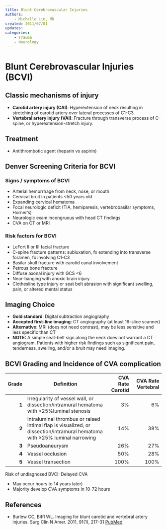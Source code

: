 ```yaml
---
title: Blunt Cerebrovascular Injuries
authors:
    - Michelle Lin, MD
created: 2011/07/01
updates:
categories:
    - Trauma
    - Neurology
---
```


# Blunt Cerebrovascular Injuries (BCVI)

## Classic mechanisms of injury

- **Carotid artery injury (CAI)**: Hyperextension of neck resulting in stretching of carotid artery over lateral processes of C1-C3.
- **Vertebral artery injury (VAI)**: Fracture through transverse process of C-spine, or hyperextension-stretch injury.

## Treatment

- Antithrombotic agent (<span class="drug">heparin</span> vs <span class="drug">aspirin</span>)

## Denver Screening Criteria for BCVI 

### Signs / symptoms of BCVI

- Arterial hemorrhage from neck, nose, or mouth
- Cervical bruit in patients &lt;50 years old
- Expanding cervical hematoma
- Focal neurologic deficit (TIA, hemiparesis, vertebrobasilar symptoms, Horner’s) 
- Neurologic exam incongruous with head CT findings
- CVA on CT or MRI 

### Risk factors for BCVI

- LeFort II or III facial fracture
- C-spine fracture patterns: subluxation, fx extending into transverse foramen, fx involving C1-C3
- Basilar skull fracture with carotid canal involvement
- Petrous bone fracture
- Diffuse axonal injury with GCS &lt;6
- Near-hanging with anoxic brain injury
- Clothesline type injury or seat belt abrasion with significant swelling, pain, or altered mental status

## Imaging Choice

- **Gold standard**: Digital subtraction angiography
- **Accepted first-line imaging**: CT angiography (at least 16-slice scanner)
- **Alternative**: MRI (does not need contrast), may be less sensitive and less specific than CT
- **NOTE:** A simple seat-belt sign along the neck does not warrant a CT angiogram. Patients with higher risk findings such as significant pain, tenderness, swelling, and/or a bruit may need imaging.

## BCVI Grading and Incidence of CVA complication

| Grade | Definition                                                                                                                | CVA Rate Carotid | CVA Rate Vertebral |
| ----: | ------------------------------------------------------------------------------------------------------------------------- | ---------------: | -----------------: |
| **1** | Irregularity of vessel wall, or dissection/intramural hematoma with &lt;25%luminal stenosis                               |               3% |                 6% |
| **2** | Intraluminal thrombus or raised intimal flap is visualized, or dissection/intramural hematoma with ≥25% luminal narrowing |              14% |                38% |
| **3** | Pseudoaneurysm                                                                                                            |              26% |                27% |
| **4** | Vessel occlusion                                                                                                          |              50% |                28% |
| **5** | Vessel transection                                                                                                        |             100% |               100% |

Risk of undiagnosed BVCI: Delayed CVA

- May occur hours to 14 years later) 
- Majority develop CVA symptoms in 10-72 hours

## References

- Burlew CC, Biffl WL. Imaging for blunt carotid and vertebral artery injuries. Surg Clin N Amer. 2011, 91(1), 217-31 [PubMed](https://www.ncbi.nlm.nih.gov/pubmed/?term=21184911)
